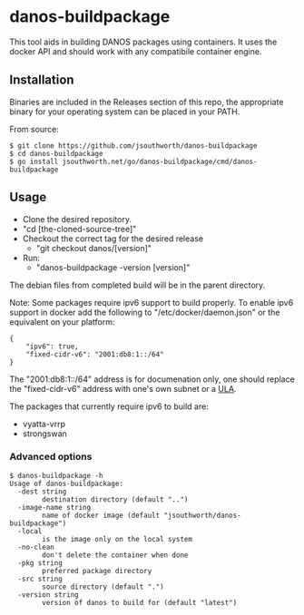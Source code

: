 # danos-buildpackage

This tool aids in building DANOS packages using containers. It uses the docker API and should work with any compatibile container engine.

## Installation

Binaries are included in the Releases section of this repo, the appropriate binary for your operating system can be placed in your PATH.

From source:
```
$ git clone https://github.com/jsouthworth/danos-buildpackage
$ cd danos-buildpackage
$ go install jsouthworth.net/go/danos-buildpackage/cmd/danos-buildpackage
```

## Usage

 - Clone the desired repository.
 - "cd [the-cloned-source-tree]"
 - Checkout the correct tag for the desired release
   - "git checkout danos/[version]"
 - Run:
   - "danos-buildpackage -version [version]"

The debian files from completed build will be in the parent directory.

Note: Some packages require ipv6 support to build properly. To enable ipv6 support in docker add the following to "/etc/docker/daemon.json" or the equivalent on your platform:
```
{
	"ipv6": true,
	"fixed-cidr-v6": "2001:db8:1::/64"
}
```
The "2001:db8:1::/64" address is for documenation only, one should replace the "fixed-cidr-v6" address with one's own subnet or a [ULA](https://tools.ietf.org/html/rfc4193).

The packages that currently require ipv6 to build are:
 - vyatta-vrrp
 - strongswan

### Advanced options
```
$ danos-buildpackage -h
Usage of danos-buildpackage:
  -dest string
    	destination directory (default "..")
  -image-name string
    	name of docker image (default "jsouthworth/danos-buildpackage")
  -local
    	is the image only on the local system
  -no-clean
    	don't delete the container when done
  -pkg string
    	preferred package directory
  -src string
    	source directory (default ".")
  -version string
    	version of danos to build for (default "latest")
```
